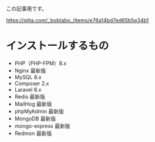 この記事用です。

https://qiita.com/_bobtabo_/items/e76a14bd7ed65b5e34b1


# インストールするもの
* PHP（PHP-FPM）8.x
* Nginx 最新版
* MySQL 8.x
* Composer 2.x
* Laravel 8.x
* Redis 最新版
* MailHog 最新版
* phpMyAdmin 最新版
* MongoDB 最新版
* mongo-express 最新版
* Redmon 最新版
